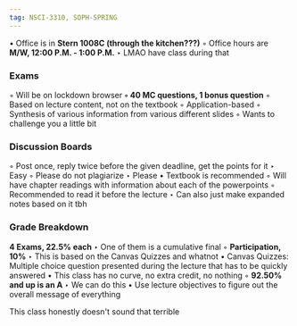 ```yaml
---
tag: NSCI-3310, SOPH-SPRING
---
```

• Office is in **Stern 1008C (through the kitchen???)**
	◦ Office hours are **M/W, 12:00 P.M. - 1:00 P.M.**
		‣ LMAO have class during that

### Exams

◦ Will be on lockdown browser
	**◦ 40 MC questions, 1 bonus question**
	◦ Based on lecture content, not on the textbook 
	◦ Application-based
	◦ Synthesis of various information from various different slides
	◦ Wants to challenge you a little bit

### Discussion Boards

◦ Post once, reply twice before the given deadline, get the points for it
		‣ Easy 
	◦ Please do not plagiarize
		‣ Please
• Textbook is recommended
	◦ Will have chapter readings with information about each of the powerpoints
	◦ Recommended to read it before the lecture 
		‣ Can also just make expanded notes based on it tbh

### Grade Breakdown

**4 Exams, 22.5% each**
		‣ One of them is a cumulative final
	◦ **Participation, 10%**
		‣ This is based on the Canvas Quizzes and whatnot
			• Canvas Quizzes: Multiple choice question presented during the lecture that has to be quickly answered 
• This class has no curve, no extra credit, no nothing
	◦ **92.50% and up is an A**
		‣ We can do this
• Use lecture objectives to figure out the overall message of everything

This class honestly doesn't sound that terrible
